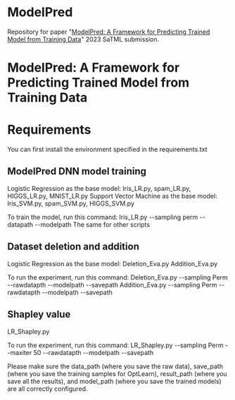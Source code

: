 # ModelPred
Repository for paper "[ModelPred: A Framework for Predicting Trained Model from Training Data](http://128.84.21.203/abs/2111.12545)" 2023 SaTML submission.

# ModelPred: A Framework for Predicting Trained Model from Training Data

# Requirements
You can first install the environment specified in the requirements.txt

## ModelPred DNN model training
Logistic Regression as the base model:
Iris_LR.py, spam_LR.py, HIGGS_LR.py, MNIST_LR.py
Support Vector Machine as the base model:
Iris_SVM.py, spam_SVM.py, HIGGS_SVM.py

To train the model, run this command:
Iris_LR.py --sampling perm --datapath --modelpath
The same for other scripts


## Dataset deletion and addition
Logistic Regression as the base model:
Deletion_Eva.py
Addition_Eva.py

To run the experiment, run this command:
Deletion_Eva.py --sampling Perm --rawdatapth  --modelpath  --savepath
Addition_Eva.py --sampling Perm --rawdatapth  --modelpath  --savepath


## Shapley value
LR_Shapley.py

To run the experiment, run this command:
LR_Shapley.py --sampling Perm --maxiter 50 --rawdatapth  --modelpath  --savepath

Please make sure the data_path (where you save the raw data),
save_path (where you save the training samples for OptLearn),
result_path (where you save all the results), and model_path (where you save the trained models) are all correctly configured.
